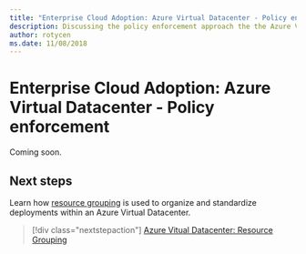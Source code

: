 ```yaml
---
title: "Enterprise Cloud Adoption: Azure Virtual Datacenter - Policy enforcement" 
description: Discussing the policy enforcement approach the the Azure Virtual Datacenter (VDC) model
author: rotycen
ms.date: 11/08/2018
---
```

# Enterprise Cloud Adoption: Azure Virtual Datacenter - Policy enforcement

Coming soon.

## Next steps

Learn how [resource grouping](../resource-grouping/vdc-resource-grouping.md) is used to organize and standardize deployments within an Azure Virtual Datacenter.

> [!div class="nextstepaction"]
> [Azure Vitual Datacenter: Resource Grouping](../resource-grouping/vdc-resource-grouping.md)
